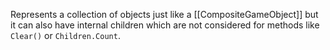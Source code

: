 Represents a collection of objects just like a [[CompositeGameObject]] but it can also have internal children which are not considered for methods like `Clear()` or `Children.Count`.